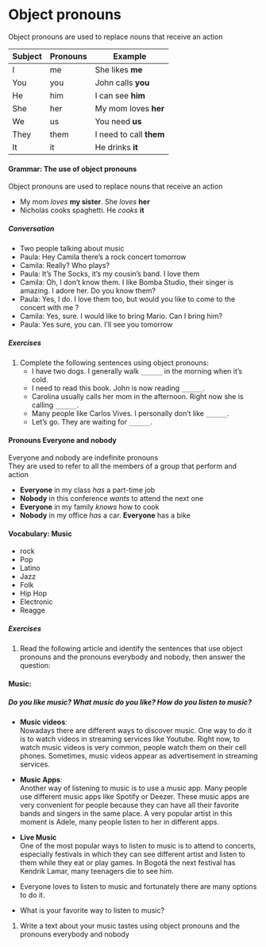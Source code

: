 # Object pronouns
Object pronouns are used to replace nouns that receive an action

|Subject|Pronouns|Example|
|-|-|-|
|I|me|She likes **me**|
|You|you|John calls **you**|
|He|him|I can see **him**|
|She|her|My mom loves **her**|
|We|us|You need **us**|
|They|them|I need to call **them**|
|It|it|He drinks **it**|

#### Grammar: The use of object pronouns
Object pronouns are used to replace nouns that receive an action
- My mom _loves_ **my sister**. She _loves_ **her**
- Nicholas cooks spaghetti. He _cooks_ **it**

##### Conversation
   - Two people talking about music
   - Paula: Hey Camila there’s a rock concert tomorrow
   - Camila: Really? Who plays?
   - Paula: It’s The Socks, it’s my cousin’s band. I love them
   - Camila: Oh, I don’t know them. I like Bomba Studio, their singer is amazing. I adore her. Do you know them?
   - Paula: Yes, I do. I love them too, but would you like to come to the concert with me ?
   - Camila: Yes, sure. I would like to bring Mario. Can I bring him?
   - Paula: Yes sure, you can. I’ll see you tomorrow

##### Exercises
1. Complete the following sentences using object pronouns:
   - I have two dogs. I generally walk `______` in the morning when it’s cold.
   - I need to read this book. John is now reading `______`.
   - Carolina usually calls her mom in the afternoon. Right now she is calling `______`.
   - Many people like Carlos Vives. I personally don’t like `______`.
   - Let’s go. They are waiting for `______`.

#### Pronouns Everyone and nobody
Everyone and nobody are indefinite pronouns  
They are used to refer to all the members of a group that perform and action

- **Everyone** in my class _has_ a part-time job
- **Nobody** in this conference _wants_ to attend the next one
- **Everyone** in my family _knows_ how to cook
- **Nobody** in my office _has_ a car. **Everyone** has a bike

#### Vocabulary: Music
- rock
- Pop
- Latino
- Jazz
- Folk
- Hip Hop
- Electronic
- Reagge

##### Exercises
1. Read the following article and identify the sentences that use object pronouns and the pronouns everybody and nobody, then answer the question:

  #### Music:
  ##### Do you like music? What music do you like? How do you listen to music?

  - **Music videos**:  
  Nowadays there are different ways to discover music.
  One way to do it is to watch videos in streaming services like Youtube.
  Right now, to watch music videos is very common,
  people watch them on their cell phones.
  Sometimes, music videos appear as advertisement in streaming services.

  - **Music Apps**:  
  Another way of listening to music is to use a music app.
  Many people use different music apps like Spotify or Deezer.
  These music apps are very convenient for people
  because they can have all their favorite bands and singers in the same place.
  A very popular artist in this moment is Adele,
  many people listen to her in different apps.

  - **Live Music**  
  One of the most popular ways to listen to music is to attend to concerts,
  especially festivals in which
  they can see different artist and listen to them while they eat or play games.
  In Bogotá the next festival has Kendrik Lamar, many teenagers die to see him.

  - Everyone loves to listen to music and fortunately
  there are many options to do it.

  - What is your favorite way to listen to music?

1. Write a text about your music tastes using object pronouns and the pronouns everybody and nobody
